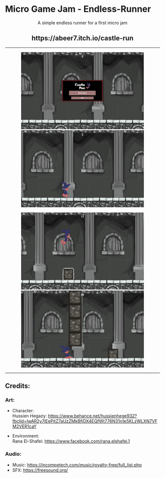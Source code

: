 # Micro Game Jam - Endless-Runner


<p align="center">A simple endless runner for a first micro jam</p>
<h2 align="center">https://abeer7.itch.io/castle-run</h2>
<hr>

<p align="center">
  <img width="400" height="250" src="Screens/Screen1-MainMenu.png">
  <img width="400" height="250" src="Screens/Screen2.png">
</p>
<p align="center">
  <img width="400" height="250" src="Screens/Screen3.png">
  <img width="400" height="250" src="Screens/Screen4.png">
</p>

<hr>

## Credits:

### Art:
- Character: 
</br>Hussien Hegazy: https://www.behance.net/hussienhege932?fbclid=IwAR2y7IEePitZ7aUzZMkBfjDX4EQfWt776N31n1e5KLzWLXN7VFM2VER1caY

- Environment:
</br>Rana El-Shafei: https://www.facebook.com/rana.elshafei.1

### Audio:
- Music: https://incompetech.com/music/royalty-free/full_list.php
- SFX: https://freesound.org/
